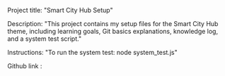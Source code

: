 Project title: "Smart City Hub Setup"

Description: "This project contains my setup files for the Smart City Hub theme, including learning goals, Git basics explanations, knowledge log, and a system test script."

Instructions: "To run the system test: node system_test.js"

Github link : 